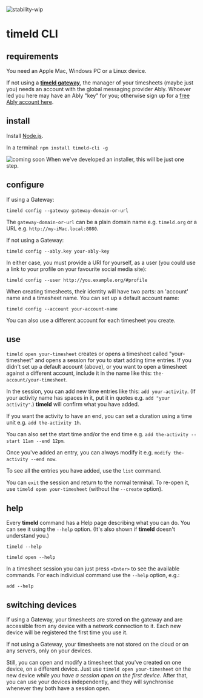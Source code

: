 ![stability-wip](https://img.shields.io/badge/stability-work_in_progress-lightgrey.svg)

# timeld CLI

## requirements

You need an Apple Mac, Windows PC or a Linux device.

If not using a [**timeld gateway**](https://github.com/m-ld/timeld#gateway), the manager of your timesheets (maybe just you) needs an account with the global messaging provider Ably. Whoever led you here may have an Ably "key" for you; otherwise sign up for a [free Ably account here](https://ably.com/signup).

## install

Install [Node.js](https://nodejs.org/).

In a terminal: `npm install timeld-cli -g`

![coming soon](https://img.shields.io/badge/-coming%20soon-red) When we've developed an installer, this will be just one step.

## configure

If using a Gateway:

`timeld config --gateway gateway-domain-or-url`

The `gateway-domain-or-url` can be a plain domain name e.g. `timeld.org` or a URL e.g. `http://my-iMac.local:8080`.

If not using a Gateway:

`timeld config --ably.key your-ably-key`

In either case, you must provide a URI for yourself, as a user (you could use a link to your profile on your favourite social media site):

`timeld config --user http://you.example.org/#profile`

When creating timesheets, their identity will have two parts: an 'account' name and a timesheet name. You can set up a default account name:

`timeld config --account your-account-name`

You can also use a different account for each timesheet you create.

## use

`timeld open your-timesheet` creates or opens a timesheet called "your-timesheet" and opens a session for you to start adding time entries. If you didn't set up a default account (above), or you want to open a timesheet against a different account, include it in the name like this: `the-account/your-timesheet`.

In the session, you can add new time entries like this: `add your-activity`. (If your activity name has spaces in it, put it in quotes e.g. `add "your activity"`.) **timeld** will confirm what you have added.

If you want the activity to have an end, you can set a duration using a time unit e.g. `add the-activity 1h`.

You can also set the start time and/or the end time e.g. `add the-activity --start 11am --end 12pm`.

Once you've added an entry, you can always modify it e.g. `modify the-activity --end now`.

To see all the entries you have added, use the `list` command.

You can `exit` the session and return to the normal terminal. To re-open it, use `timeld open your-timesheet` (without the `--create` option).

## help

Every **timeld** command has a Help page describing what you can do. You can see it using the `--help` option. (It's also shown if **timeld** doesn't understand you.)

`timeld --help`

`timeld open --help`

In a timesheet session you can just press `<Enter>` to see the available commands. For each individual command use the `--help` option, e.g.:

`add --help`

## switching devices

If using a Gateway, your timesheets are stored on the gateway and are accessible from any device with a network connection to it. Each new device will be registered the first time you use it.

If not using a Gateway, your timesheets are not stored on the cloud or on any servers, only on your devices.

Still, you can open and modify a timesheet that you've created on one device, on a different device. Just use `timeld open your-timesheet` on the new device _while you have a session open on the first device._ After that, you can use your devices independently, and they will synchronise whenever they both have a session open.